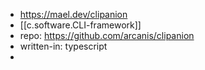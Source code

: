 
- https://mael.dev/clipanion
- [[c.software.CLI-framework]]
- repo: https://github.com/arcanis/clipanion
- written-in: typescript
- 